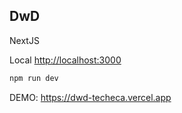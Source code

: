 
## DwD

NextJS

Local [http://localhost:3000](http://localhost:3000)

```bash
npm run dev
```

DEMO: https://dwd-techeca.vercel.app

